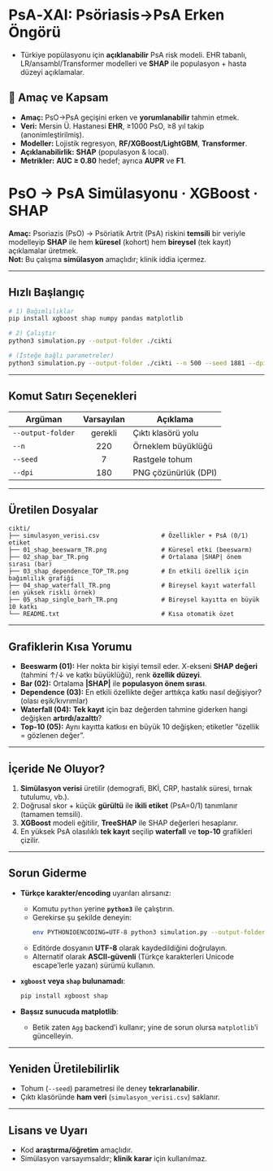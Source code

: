 # PsA‑XAI: Psöriasis→PsA Erken Öngörü 

* Türkiye popülasyonu için **açıklanabilir** PsA risk modeli. EHR tabanlı, LR/ansambl/Transformer modelleri ve **SHAP** ile populasyon + hasta düzeyi açıklamalar.

## 🎯 Amaç ve Kapsam

* **Amaç:** PsO→PsA geçişini erken ve **yorumlanabilir** tahmin etmek.
* **Veri:** Mersin Ü. Hastanesi **EHR**, ≥1000 PsO, ≥8 yıl takip (anonimleştirilmiş).
* **Modeller:** Lojistik regresyon, **RF/XGBoost/LightGBM**, **Transformer**.
* **Açıklanabilirlik:** **SHAP** (populasyon & local).
* **Metrikler:** **AUC ≥ 0.80** hedef; ayrıca **AUPR** ve **F1**.

# PsO → PsA Simülasyonu · XGBoost · SHAP

**Amaç:** Psoriazis (PsO) → Psöriatik Artrit (PsA) riskini **temsili** bir veriyle modelleyip **SHAP** ile hem **küresel** (kohort) hem **bireysel** (tek kayıt) açıklamalar üretmek.  
**Not:** Bu çalışma **simülasyon** amaçlıdır; klinik iddia içermez.

---

## Hızlı Başlangıç

```bash
# 1) Bağımlılıklar
pip install xgboost shap numpy pandas matplotlib

# 2) Çalıştır
python3 simulation.py --output-folder ./cikti

# (İsteğe bağlı parametreler)
python3 simulation.py --output-folder ./cikti --n 500 --seed 1881 --dpi 200
```

---

## Komut Satırı Seçenekleri

| Argüman            | Varsayılan | Açıklama                               |
|--------------------|:----------:|----------------------------------------|
| `--output-folder`  |   gerekli  | Çıktı klasörü yolu                     |
| `--n`              |    220     | Örneklem büyüklüğü                     |
| `--seed`           |     7      | Rastgele tohum                         |
| `--dpi`            |    180     | PNG çözünürlük (DPI)                   |

---

## Üretilen Dosyalar

```
cikti/
├── simulasyon_verisi.csv                 # Özellikler + PsA (0/1) etiket
├── 01_shap_beeswarm_TR.png               # Küresel etki (beeswarm)
├── 02_shap_bar_TR.png                    # Ortalama |SHAP| önem sırası (bar)
├── 03_shap_dependence_TOP_TR.png         # En etkili özellik için bağımlılık grafiği
├── 04_shap_waterfall_TR.png              # Bireysel kayıt waterfall (en yüksek riskli örnek)
├── 05_shap_single_barh_TR.png            # Bireysel kayıtta en büyük 10 katkı
└── README.txt                            # Kısa otomatik özet
```

---

## Grafiklerin Kısa Yorumu

- **Beeswarm (01):** Her nokta bir kişiyi temsil eder. X-ekseni **SHAP değeri** (tahmini ↑/↓ ve katkı büyüklüğü), renk **özellik düzeyi**.  
- **Bar (02):** Ortalama **|SHAP|** ile **populasyon önem sırası**.  
- **Dependence (03):** En etkili özellikte değer arttıkça katkı nasıl değişiyor? (olası eşik/kıvrımlar)  
- **Waterfall (04):** **Tek kayıt** için baz değerden tahmine giderken hangi değişken **artırdı/azalttı**?  
- **Top-10 (05):** Aynı kayıtta katkısı en büyük 10 değişken; etiketler “özellik = gözlenen değer”.

---

## İçeride Ne Oluyor?

1. **Simülasyon verisi** üretilir (demografi, BKİ, CRP, hastalık süresi, tırnak tutulumu, vb.).  
2. Doğrusal skor + küçük **gürültü** ile **ikili etiket** (PsA=0/1) tanımlanır (tamamen temsili).  
3. **XGBoost** modeli eğitilir, **TreeSHAP** ile SHAP değerleri hesaplanır.  
4. En yüksek PsA olasılıklı **tek kayıt** seçilip **waterfall** ve **top-10** grafikleri çizilir.

---

## Sorun Giderme

- **Türkçe karakter/encoding** uyarıları alırsanız:
  - Komutu `python` yerine **`python3`** ile çalıştırın.
  - Gerekirse şu şekilde deneyin:
    ```bash
    env PYTHONIOENCODING=UTF-8 python3 simulation.py --output-folder ./cikti
    ```
  - Editörde dosyanın **UTF-8** olarak kaydedildiğini doğrulayın.
  - Alternatif olarak **ASCII-güvenli** (Türkçe karakterleri Unicode escape’lerle yazan) sürümü kullanın.

- **`xgboost` veya `shap` bulunamadı**:
  ```bash
  pip install xgboost shap
  ```

- **Başsız sunucuda matplotlib**:
  - Betik zaten `Agg` backend’i kullanır; yine de sorun olursa `matplotlib`’i güncelleyin.

---

## Yeniden Üretilebilirlik

- Tohum (`--seed`) parametresi ile deney **tekrarlanabilir**.  
- Çıktı klasöründe **ham veri** (`simulasyon_verisi.csv`) saklanır.

---

## Lisans ve Uyarı

- Kod **araştırma/öğretim** amaçlıdır.  
- Simülasyon varsayımsaldır; **klinik karar** için kullanılmaz.


